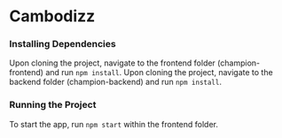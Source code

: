 # Cambodizz

### Installing Dependencies
Upon cloning the project, navigate to the frontend folder (champion-frontend) and run `npm install`.
Upon cloning the project, navigate to the backend folder (champion-backend) and run `npm install`.

### Running the Project
To start the app, run `npm start` within the frontend folder.
